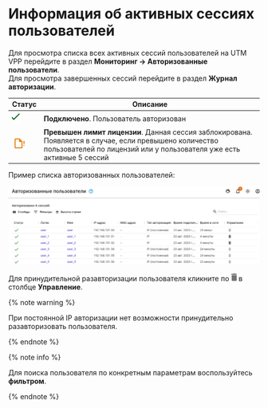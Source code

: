 # Информация об активных сессиях пользователей

Для просмотра списка всех активных сессий пользователей на UTM VPP перейдите в раздел **Мониторинг -> Авторизованные пользователи**.\
Для просмотра завершенных сессий перейдите в раздел **Журнал авторизации**.

<table><thead><tr><th width="50">Статус</th><th>Описание</th></tr></thead><tbody><tr><td><img src="../../../_images/icon-autho-user.png" alt=""></td><td><strong>Подключено</strong>. Пользователь авторизован</td></tr><tr><td><img src="../../../_images/icon-autho-user2.png" alt=""></td><td><strong>Превышен лимит лицензии</strong>. Данная сессия заблокирована. Появляется в случае, если превышено количество пользователей по лицензий или у пользователя уже есть активные 5 сессий</td></tr></tbody></table>

Пример списка авторизованных пользователей:

![](../../../_images/authorization-info1.png)

Для принудительной разавторизации пользователя кликните по ![](../../../_images/icon-deauth-user.png) в столбце **Управление**.

{% note warning %}

При постоянной IP авторизации нет возможности принудительно разавторизовать пользователя.

{% endnote %}

{% note info %}

Для поиска пользователя по конкретным параметрам воспользуйтесь **фильтром**.

{% endnote %}

